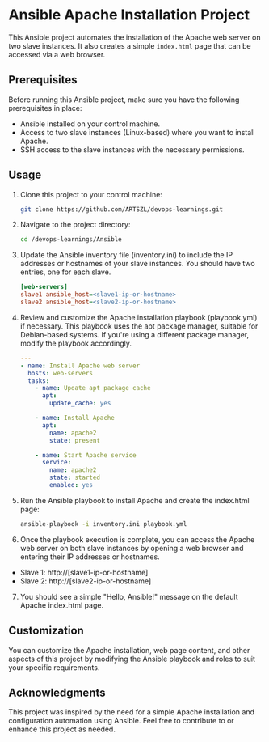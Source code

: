 # Ansible Apache Installation Project

This Ansible project automates the installation of the Apache web server on two slave instances. It also creates a simple `index.html` page that can be accessed via a web browser.

## Prerequisites

Before running this Ansible project, make sure you have the following prerequisites in place:

- Ansible installed on your control machine.
- Access to two slave instances (Linux-based) where you want to install Apache.
- SSH access to the slave instances with the necessary permissions.

## Usage

1. Clone this project to your control machine:

   ```bash
   git clone https://github.com/ARTSZL/devops-learnings.git

2. Navigate to the project directory:

   ```bash
   cd /devops-learnings/Ansible
   ```
3. Update the Ansible inventory file (inventory.ini) to include the IP addresses or hostnames of your slave instances. You should have two entries, one for each slave.

   ```ini
   [web-servers]
   slave1 ansible_host=<slave1-ip-or-hostname>
   slave2 ansible_host=<slave2-ip-or-hostname>

4. Review and customize the Apache installation playbook (playbook.yml) if necessary. This playbook uses the apt package manager, suitable for Debian-based systems. If you're using a different package manager, modify the playbook accordingly.

   ```yaml
   ---
   - name: Install Apache web server
     hosts: web-servers
     tasks:
       - name: Update apt package cache
         apt:
           update_cache: yes

       - name: Install Apache
         apt:
           name: apache2
           state: present

       - name: Start Apache service
         service:
           name: apache2
           state: started
           enabled: yes

5. Run the Ansible playbook to install Apache and create the index.html page:

   ```bash
   ansible-playbook -i inventory.ini playbook.yml

6. Once the playbook execution is complete, you can access the Apache web server on both slave instances by opening a web browser and entering their IP addresses or hostnames.

- Slave 1: http://[slave1-ip-or-hostname]
- Slave 2: http://[slave2-ip-or-hostname]

7. You should see a simple "Hello, Ansible!" message on the default Apache index.html page.

## Customization

You can customize the Apache installation, web page content, and other aspects of this project by modifying the Ansible playbook and roles to suit your specific requirements.

## Acknowledgments

This project was inspired by the need for a simple Apache installation and configuration automation using Ansible.
Feel free to contribute to or enhance this project as needed.
